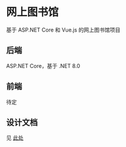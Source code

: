 ﻿# 网上图书馆

基于 ASP.NET Core 和 Vue.js 的网上图书馆项目

## 后端

ASP.NET Core，基于 .NET 8.0

## 前端

待定

## 设计文档

见 [此处](./设计文档.md)